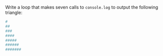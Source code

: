 Write a loop that makes seven calls to `console.log` to output the following triangle:
```bash
#
##
###
####
#####
######
#######
```